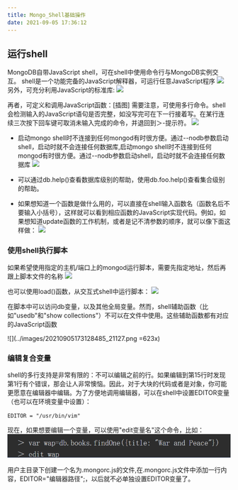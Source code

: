 ```yaml
---
title: Mongo_Shell基础操作
date: 2021-09-05 17:36:12
---
```

## 运行shell
MongoDB自带JavaScript shell，可在shell中使用命令行与MongoDB实例交互。
shell是一个功能完备的JavaScript解释器，可运行任意JavaScript程序
![](../images/20210905170547117_9936.png)
另外，可充分利用JavaScript的标准库:
![](../images/20210905170738187_10914.png)

再者，可定义和调用JavaScript函数：[插图]
需要注意，可使用多行命令。shell会检测输入的JavaScript语句是否完整，如没写完可在下一行接着写。在某行连续三次按下回车键可取消未输入完成的命令，并退回到＞-提示符。
![](../images/20210905170749701_29880.png)



- 启动mongo shell时不连接到任何mongod有时很方便。通过--nodb参数启动shell，启动时就不会连接任何数据库,启动mongo shell时不连接到任何mongod有时很方便。通过--nodb参数启动shell，启动时就不会连接任何数据库
![](../images/20210905172248239_31045.png)

- 可以通过db.help()查看数据库级别的帮助，使用db.foo.help()查看集合级别的帮助。
- 如果想知道一个函数是做什么用的，可以直接在shell输入函数名（函数名后不要输入小括号），这样就可以看到相应函数的JavaScript实现代码。例如，如果想知道update函数的工作机制，或者是记不清参数的顺序，就可以像下面这样做：
![](../images/20210905172413255_21869.png)
### 使用shell执行脚本
如果希望使用指定的主机/端口上的mongod运行脚本，需要先指定地址，然后再跟上脚本文件的名称
![](../images/20210905172523695_10413.png)

也可以使用load()函数，从交互式shell中运行脚本：
![](../images/20210905172623972_11122.png)

在脚本中可以访问db变量，以及其他全局变量。然而，shell辅助函数（比如"usedb"和"show collections"）不可以在文件中使用。这些辅助函数都有对应的JavaScript函数

![](../images/20210905173128485_21127.png =623x)

### 编辑复合变量
shell的多行支持是非常有限的：不可以编辑之前的行。如果编辑到第15行时发现第1行有个错误，那会让人非常懊恼。因此，对于大块的代码或者是对象，你可能更愿意在编辑器中编辑。为了方便地调用编辑器，可以在shell中设置EDITOR变量（也可以在环境变量中设置）：

```shell
EDITOR = "/usr/bin/vim"
```
现在，如果想要编辑一个变量，可以使用"edit变量名"这个命令，比如：
![](../images/20210905174006655_8272.png)

用户主目录下创建一个名为.mongorc.js的文件,在.mongorc.js文件中添加一行内容，EDITOR="编辑器路径";，以后就不必单独设置EDITOR变量了。 